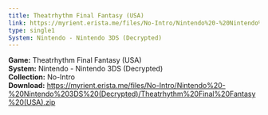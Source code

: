 ```yaml
---
title: Theatrhythm Final Fantasy (USA)
link: https://myrient.erista.me/files/No-Intro/Nintendo%20-%20Nintendo%203DS%20(Decrypted)/Theatrhythm%20Final%20Fantasy%20(USA).zip
type: single1
System: Nintendo - Nintendo 3DS (Decrypted)
---
```

<b>Game:</b> Theatrhythm Final Fantasy (USA)<br>
<b>System:</b> Nintendo - Nintendo 3DS (Decrypted)<br>
<b>Collection:</b> No-Intro<br>
<b>Download:</b> https://myrient.erista.me/files/No-Intro/Nintendo%20-%20Nintendo%203DS%20(Decrypted)/Theatrhythm%20Final%20Fantasy%20(USA).zip